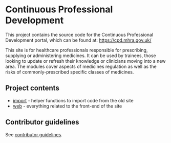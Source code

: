 # Continuous Professional Development

This project contains the source code for the Continuous Professional Development portal, which can be found at: https://cpd.mhra.gov.uk/

This site is for healthcare professionals responsible for prescribing, supplying or administering medicines. It can be used by trainees, those looking to update or refresh their knowledge or clinicians moving into a new area. The modules cover aspects of medicines regulation as well as the risks of commonly-prescribed specific classes of medicines.

## Project contents

- [import](./import) - helper functions to import code from the old site
- [web](./web) - everything related to the front-end of the site

## Contributor guidelines

See [contributor guidelines](./docs/contributor-guidelines).
